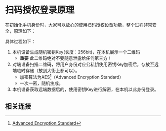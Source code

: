# 扫码授权登录原理

在初始化手机身份时，大家可以放心的使用扫码授权设备功能，整个过程非常安全，原理如下：


具体过程如下：

1. 本机设备生成随机密钥Key(长度：256bit)，在本机展示一个二维码
    * **重要** 此二维码绝对不要随意泄露给任何第三方！
2. 对端设备扫描二维码，将用户身份对应公私钥使用密钥Key加密后，存放至远端临时存储（放到大街上都可以）。
    * 加密算法为AES[^1]（Advanced Encryption Standard）
    * 一次一密，随机生成。
3. 本机设备获取远端数据后的，使用密钥Key进行解密，在本机以此身份登录。

## 相关连接

[^1]: [Advanced Encryption Standard](https://en.wikipedia.org/wiki/Advanced_Encryption_Standard)
